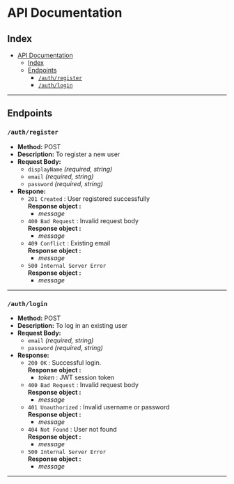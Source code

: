 # API Documentation

## Index
- [API Documentation](#api-documentation)
  - [Index](#index)
  - [Endpoints](#endpoints)
    - [`/auth/register`](#authregister)
    - [`/auth/login`](#authlogin)

---

## Endpoints

### `/auth/register`
- **Method:** POST
- **Description:** To register a new user
- **Request Body:**
    - `displayName`  *(required, string)*
    - `email`  *(required, string)*
    - `password`  *(required, string)*
- **Respone:**
    - `201 Created` : User registered successfully  
    **Response object :** 
        - *message*
    - `400 Bad Request` : Invalid request body  
    **Response object :** 
        - *message*
    - `409 Conflict` : Existing email  
    **Response object :** 
        - *message*
    - `500 Internal Server Error`  
    **Response object :** 
        - *message*
---
### `/auth/login`
- **Method:** POST
- **Description:** To log in an existing user
- **Request Body:**
    - `email`  *(required, string)*
    - `password`  *(required, string)*
- **Response:**
    - `200 OK` : Successful login.  
    **Response object :**
        - *token* : JWT session token
    - `400 Bad Request` : Invalid request body  
    **Response object :** 
        - *message*
    - `401 Unauthorized` : Invalid username or password  
    **Response object :** 
        - *message*
    - `404 Not Found` : User not found  
    **Response object :** 
        - *message*
    - `500 Internal Server Error`  
    **Response object :** 
        - *message*
---